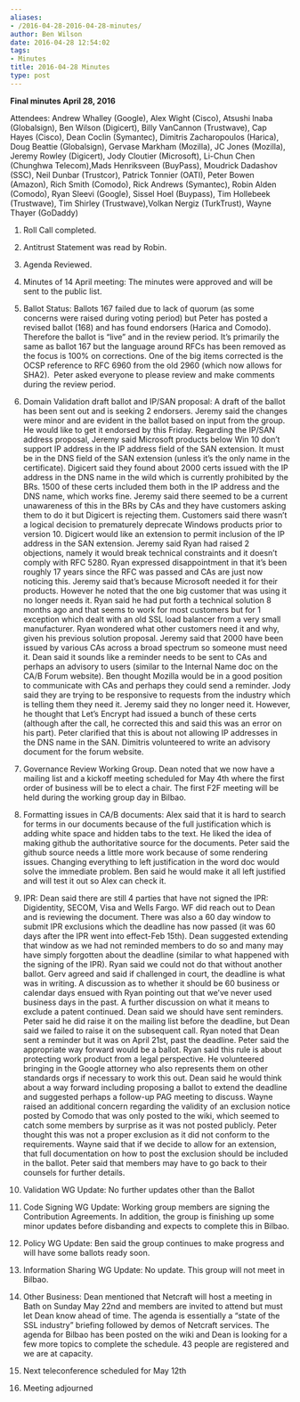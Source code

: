 ```yaml
---
aliases:
- /2016-04-28-2016-04-28-minutes/
author: Ben Wilson
date: 2016-04-28 12:54:02
tags:
- Minutes
title: 2016-04-28 Minutes
type: post
---
```


**Final minutes April 28, 2016**

Attendees: Andrew Whalley (Google), Alex Wight (Cisco), Atsushi Inaba (Globalsign), Ben Wilson (Digicert), Billy VanCannon (Trustwave), Cap Hayes (Cisco), Dean Coclin (Symantec), Dimitris Zacharopoulos (Harica), Doug Beattie (Globalsign), Gervase Markham (Mozilla), JC Jones (Mozilla), Jeremy Rowley (Digicert), Jody Cloutier (Microsoft), Li-Chun Chen (Chunghwa Telecom),Mads Henriksveen (BuyPass), Moudrick Dadashov (SSC), Neil Dunbar (Trustcor), Patrick Tonnier (OATI), Peter Bowen (Amazon), Rich Smith (Comodo), Rick Andrews (Symantec), Robin Alden (Comodo), Ryan Sleevi (Google), Sissel Hoel (Buypass), Tim Hollebeek (Trustwave), Tim Shirley (Trustwave),Volkan Nergiz (TurkTrust), Wayne Thayer (GoDaddy)

1. Roll Call completed.

1. Antitrust Statement was read by Robin.

1. Agenda Reviewed.

1. Minutes of 14 April meeting: The minutes were approved and will be sent to the public list.

1. Ballot Status: Ballots 167 failed due to lack of quorum (as some concerns were raised during voting period) but Peter has posted a revised ballot (168) and has found endorsers (Harica and Comodo). Therefore the ballot is “live” and in the review period. It’s primarily the same as ballot 167 but the language around RFCs has been removed as the focus is 100% on corrections. One of the big items corrected is the OCSP reference to RFC 6960 from the old 2960 (which now allows for SHA2).  Peter asked everyone to please review and make comments during the review period.

1. Domain Validation draft ballot and IP/SAN proposal: A draft of the ballot has been sent out and is seeking 2 endorsers. Jeremy said the changes were minor and are evident in the ballot based on input from the group. He would like to get it endorsed by this Friday. Regarding the IP/SAN address proposal, Jeremy said Microsoft products below Win 10 don’t support IP address in the IP address field of the SAN extension. It must be in the DNS field of the SAN extension (unless it’s the only name in the certificate). Digicert said they found about 2000 certs issued with the IP address in the DNS name in the wild which is currently prohibited by the BRs. 1500 of these certs included them both in the IP address and the DNS name, which works fine. Jeremy said there seemed to be a current unawareness of this in the BRs by CAs and they have customers asking them to do it but Digicert is rejecting them. Customers said there wasn’t a logical decision to prematurely deprecate Windows products prior to version 10. Digicert would like an extension to permit inclusion of the IP address in the SAN extension. Jeremy said Ryan had raised 2 objections, namely it would break technical constraints and it doesn’t comply with RFC 5280. Ryan expressed disappointment in that it’s been roughly 17 years since the RFC was passed and CAs are just now noticing this. Jeremy said that’s because Microsoft needed it for their products. However he noted that the one big customer that was using it no longer needs it. Ryan said he had put forth a technical solution 8 months ago and that seems to work for most customers but for 1 exception which dealt with an old SSL load balancer from a very small manufacturer. Ryan wondered what other customers need it and why, given his previous solution proposal. Jeremy said that 2000 have been issued by various CAs across a broad spectrum so someone must need it. Dean said it sounds like a reminder needs to be sent to CAs and perhaps an advisory to users (similar to the Internal Name doc on the CA/B Forum website). Ben thought Mozilla would be in a good position to communicate with CAs and perhaps they could send a reminder. Jody said they are trying to be responsive to requests from the industry which is telling them they need it. Jeremy said they no longer need it. However, he thought that Let’s Encrypt had issued a bunch of these certs (although after the call, he corrected this and said this was an error on his part). Peter clarified that this is about not allowing IP addresses in the DNS name in the SAN. Dimitris volunteered to write an advisory document for the forum website.

1. Governance Review Working Group. Dean noted that we now have a mailing list and a kickoff meeting scheduled for May 4th where the first order of business will be to elect a chair. The first F2F meeting will be held during the working group day in Bilbao.

1. Formatting issues in CA/B documents: Alex said that it is hard to search for terms in our documents because of the full justification which is adding white space and hidden tabs to the text. He liked the idea of making github the authoritative source for the documents. Peter said the github source needs a little more work because of some rendering issues. Changing everything to left justification in the word doc would solve the immediate problem. Ben said he would make it all left justified and will test it out so Alex can check it.

1. IPR: Dean said there are still 4 parties that have not signed the IPR: Digidentity, SECOM, Visa and Wells Fargo. WF did reach out to Dean and is reviewing the document. There was also a 60 day window to submit IPR exclusions which the deadline has now passed (it was 60 days after the IPR went into effect-Feb 15th). Dean suggested extending that window as we had not reminded members to do so and many may have simply forgotten about the deadline (similar to what happened with the signing of the IPR). Ryan said we could not do that without another ballot. Gerv agreed and said if challenged in court, the deadline is what was in writing. A discussion as to whether it should be 60 business or calendar days ensued with Ryan pointing out that we’ve never used business days in the past. A further discussion on what it means to exclude a patent continued. Dean said we should have sent reminders. Peter said he did raise it on the mailing list before the deadline, but Dean said we failed to raise it on the subsequent call. Ryan noted that Dean sent a reminder but it was on April 21st, past the deadline. Peter said the appropriate way forward would be a ballot. Ryan said this rule is about protecting work product from a legal perspective. He volunteered bringing in the Google attorney who also represents them on other standards orgs if necessary to work this out. Dean said he would think about a way forward including proposing a ballot to extend the deadline and suggested perhaps a follow-up PAG meeting to discuss. Wayne raised an additional concern regarding the validity of an exclusion notice posted by Comodo that was only posted to the wiki, which seemed to catch some members by surprise as it was not posted publicly. Peter thought this was not a proper exclusion as it did not conform to the requirements. Wayne said that if we decide to allow for an extension, that full documentation on how to post the exclusion should be included in the ballot. Peter said that members may have to go back to their counsels for further details.

1. Validation WG Update: No further updates other than the Ballot

1. Code Signing WG Update: Working group members are signing the Contribution Agreements. In addition, the group is finishing up some minor updates before disbanding and expects to complete this in Bilbao.

1. Policy WG Update: Ben said the group continues to make progress and will have some ballots ready soon.

1. Information Sharing WG Update: No update. This group will not meet in Bilbao.

1. Other Business: Dean mentioned that Netcraft will host a meeting in Bath on Sunday May 22nd and members are invited to attend but must let Dean know ahead of time. The agenda is essentially a “state of the SSL industry” briefing followed by demos of Netcraft services. The agenda for Bilbao has been posted on the wiki and Dean is looking for a few more topics to complete the schedule. 43 people are registered and we are at capacity.

1. Next teleconference scheduled for May 12th

1. Meeting adjourned